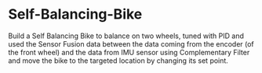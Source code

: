 # Self-Balancing-Bike
Build a Self Balancing Bike to balance on two wheels, tuned with PID and used the Sensor Fusion data between the data coming from the encoder (of the front wheel) and the data from IMU sensor using Complementary Filter and move the bike to the targeted location by changing its set point.
